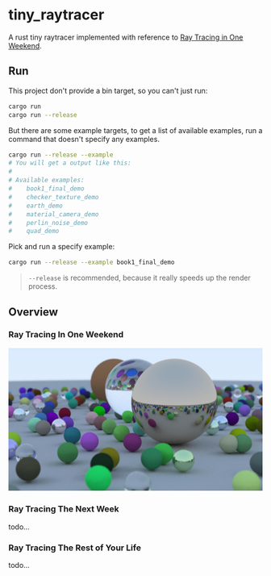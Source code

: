 # tiny_raytracer

A rust tiny raytracer implemented with reference to [Ray Tracing in One Weekend](https://raytracing.github.io/books/RayTracingInOneWeekend.html).

## Run

This project don't provide a bin target, so you can't just run:

```bash
cargo run
cargo run --release
```

But there are some example targets, to get a list of available examples, run a command that doesn't specify any examples.

```bash
cargo run --release --example
# You will get a output like this:
#
# Available examples:
#    book1_final_demo
#    checker_texture_demo
#    earth_demo
#    material_camera_demo
#    perlin_noise_demo
#    quad_demo
```

Pick and run a specify example:

```bash
cargo run --release --example book1_final_demo
```

>`--release` is recommended, because it really speeds up the render process.

## Overview

### Ray Tracing In One Weekend

![Ray Tracing In One Weekend](screenshots/first-book-final-scene.jpg)

### Ray Tracing The Next Week

todo...

### Ray Tracing The Rest of Your Life

todo...
